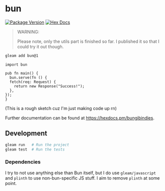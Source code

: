 # bun

[![Package Version](https://img.shields.io/hexpm/v/bun)](https://hex.pm/packages/bun)
[![Hex Docs](https://img.shields.io/badge/hex-docs-ffaff3)](https://hexdocs.pm/bun/)

> WARNING:
> 
> Please note, only the utils part is finished so far. I published it so that I could try it out though.

```sh
gleam add bun@1
```

```gleam
import bun

pub fn main() {
  bun.serve(fn () {
  fetch(req: Request) {
    return new Response("Success!");
  },
});
}
```
(This is a rough sketch cuz I'm just making code up rn)


Further documentation can be found at <https://hexdocs.pm/bungibindies>.

## Development

```sh
gleam run   # Run the project
gleam test  # Run the tests
```

### Dependencies

I try to not use anything else than Bun itself, but I do use `gleam/javascript` and `plinth` to use non-bun-specific JS stuff. I aim to remove `plinth` at some point.
